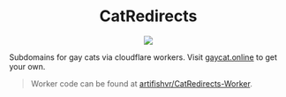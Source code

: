 <h1 align="center">CatRedirects</h1>
<p align="center">
    <img src="https://skillicons.dev/icons?i=vercel,workers,svelte,pnpm" />
</p>

Subdomains for gay cats via cloudflare workers. Visit [gaycat.online](https://gaycat.online/) to get your own.

> Worker code can be found at [artifishvr/CatRedirects-Worker](https://github.com/artifishvr/CatRedirects-Worker).
